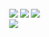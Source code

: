 <a href="https://codeclimate.com/github/kulikov98/project-lvl1-s396/maintainability"><img src="https://api.codeclimate.com/v1/badges/5ae9820e77097dff40f1/maintainability" /></a>
<a href="https://codeclimate.com/github/kulikov98/project-lvl1-s396/test_coverage"><img src="https://api.codeclimate.com/v1/badges/5ae9820e77097dff40f1/test_coverage" /></a>
<a href="https://travis-ci.org/kulikov98/project-lvl1-s396.svg?branch=master"><img src="https://travis-ci.org/kulikov98/project-lvl1-s396.svg?branch=master"></a>
<br>
<a href="https://asciinema.org/a/AEOtY4RikN6Jv6rXCmS3wFm2x" target="_blank"><img src="https://asciinema.org/a/AEOtY4RikN6Jv6rXCmS3wFm2x.svg" /></a>
